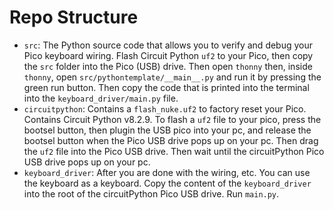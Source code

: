 # Repo Structure

- `src`: The Python source code that allows you to verify and debug your Pico keyboard wiring. Flash Circuit Python `uf2` to your Pico, then copy the `src` folder into the Pico (USB) drive. Then open `thonny` then, inside `thonny`, open `src/pythontemplate/__main__.py` and run it by pressing the green run button. Then copy the code that is printed into the terminal into the `keyboard_driver/main.py` file.
- `circuitpython`: Contains a `flash_nuke.uf2` to factory reset your Pico. Contains Circuit Python v8.2.9. To flash a `uf2` file to your pico, press the bootsel button, then plugin the USB pico into your pc, and release the bootsel button when the Pico USB drive pops up on your pc. Then drag the `uf2` file into the Pico USB drive. Then wait until the circuitPython Pico USB drive pops up on your pc.
- `keyboard_driver`: After you are done with the wiring, etc. You can use the keyboard as a keyboard. Copy the content of the `keyboard_driver` into the root of the circuitPython Pico USB drive. Run `main.py`.
